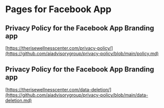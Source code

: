 # Pages for Facebook App

## Privacy Policy for the Facebook App Branding app
[https://therisewellnesscenter.com/privacy-policy/](https://github.com/aiadvisorygroup/privacy-policy/blob/main/policy.md)

## Privacy Policy for the Facebook App Branding app
[https://therisewellnesscenter.com/data-deletion/](https://github.com/aiadvisorygroup/privacy-policy/blob/main/data-deletion.md)

